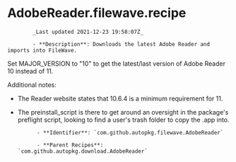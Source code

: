 # AdobeReader.filewave.recipe

            _Last updated 2021-12-23 19:58:07Z_

            - **Description**: Downloads the latest Adobe Reader and imports into FileWave.
Set MAJOR_VERSION to "10" to get the latest/last version of Adobe Reader 10 instead of 11.

Additional notes:
- The Reader website states that 10.6.4 is a minimum requirement for 11.
- The preinstall_script is there to get around an oversight in the package's
preflight script, looking to find a user's trash folder to copy the .app into.


            - **Identifier**: `com.github.autopkg.filewave.AdobeReader`

            - **Parent Recipes**: `com.github.autopkg.download.AdobeReader`